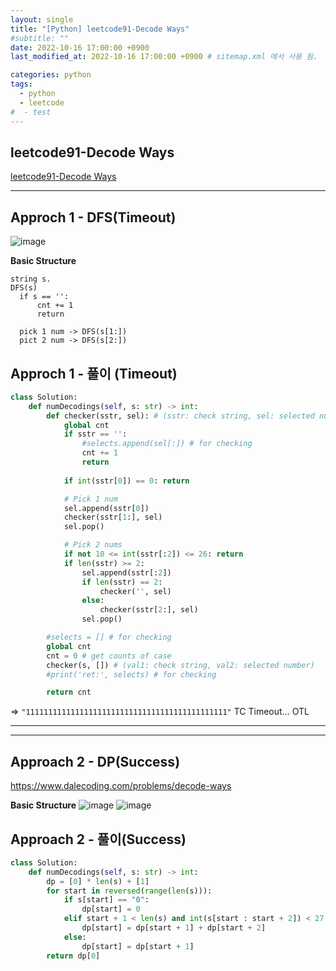 ```yaml
---
layout: single
title: "[Python] leetcode91-Decode Ways"
#subtitle: ""
date: 2022-10-16 17:00:00 +0900
last_modified_at: 2022-10-16 17:00:00 +0900 # sitemap.xml 에서 사용 됨. 

categories: python 
tags:
  - python 
  - leetcode
#  - test
---
```


## leetcode91-Decode Ways

[leetcode91-Decode Ways](https://leetcode.com/problems/decode-ways/)

---  

## Approch 1 - DFS(Timeout)

![image](https://assets.leetcode.com/users/images/79bad860-3bf9-43ed-b950-cc0b02bb2754_1665915141.5535564.png)

**Basic Structure**
```pythpn
string s.
DFS(s)
  if s == '': 
      cnt += 1
	  return
  
  pick 1 num -> DFS(s[1:])
  pict 2 num -> DFS(s[2:])
```

## Approch 1 - 풀이 (Timeout)
```python
class Solution:
    def numDecodings(self, s: str) -> int:
        def checker(sstr, sel): # (sstr: check string, sel: selected number)
            global cnt
            if sstr == '':                                
                #selects.append(sel[:]) # for checking 
                cnt += 1
                return
            
            if int(sstr[0]) == 0: return

            # Pick 1 num
            sel.append(sstr[0]) 
            checker(sstr[1:], sel)
            sel.pop()

            # Pick 2 nums
            if not 10 <= int(sstr[:2]) <= 26: return
            if len(sstr) >= 2:
                sel.append(sstr[:2])
                if len(sstr) == 2:
                    checker('', sel)
                else:
                    checker(sstr[2:], sel)
                sel.pop()

        #selects = [] # for checking
        global cnt
        cnt = 0 # get counts of case
        checker(s, []) # (val1: check string, val2: selected number)
        #print('ret:', selects) # for checking

        return cnt
```

=> `"111111111111111111111111111111111111111111111"` TC  Timeout...  OTL

---
---


## Approach 2 - DP(Success)
https://www.dalecoding.com/problems/decode-ways

**Basic Structure**
![image](https://assets.leetcode.com/users/images/17dbe29e-4b16-4c8e-9ef9-62e62b91ead5_1665919470.278059.png)
![image](https://assets.leetcode.com/users/images/c6050130-469b-4a35-88f3-e5459fb4fe7b_1665919489.426692.png)


## Approach 2 - 풀이(Success)

```python
class Solution:
    def numDecodings(self, s: str) -> int:
        dp = [0] * len(s) + [1]
        for start in reversed(range(len(s))):
            if s[start] == "0":
                dp[start] = 0
            elif start + 1 < len(s) and int(s[start : start + 2]) < 27:
                dp[start] = dp[start + 1] + dp[start + 2]
            else:
                dp[start] = dp[start + 1]
        return dp[0]
```
